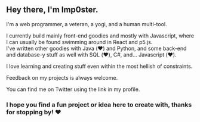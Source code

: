 ## Hey there, I'm Imp0ster.

I'm a web programmer, a veteran, a yogi, and a human multi-tool.

I currently build mainly front-end goodies and mostly with Javascript, where I can usually be found swimming around in React and p5.js.  
I've written other goodies with Java (❤️) and Python, and some back-end and database-y stuff as well with SQL (❤️), C#, and... Javascript (❤️).  

I love learning and creating stuff even within the most hellish of constraints.  

Feedback on my projects is always welcome.

You can find me on Twitter using the link in my profile.

### I hope you find a fun project or idea here to create with, thanks for stopping by! ❤️
